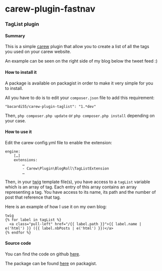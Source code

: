 carew-plugin-fastnav
====================

### TagList plugin

#### Summary
This is a simple [carew](http://carew.github.io) plugin that allow you to create a list of all the tags you used on your carew website.

An example can be seen on the right side of my blog below the tweet feed :)

#### How to install it

A package is available on packagist in order to make it very simple for you to install.

All you have to do is to edit your `composer.json` file to add this requirement:

    "bacardi55/carew-plugin-taglist": "1.*dev"

Then, `php composer.php update` or `php composer.php install` depending on your case.

#### How to use it

Edit the carew config.yml file to enable the extension:

    engine:
        […]
        extensions:
            …
            - Carew\Plugin\BlogRoll\TagListExtension
            …


Then, in your [twig](http://twig.sensiolabs.org) template file(s), you have access to a `tagList` variable which is an array of tag. Each entry of this array contains an array representing a tag. You have access to its name, its path and the number of post that reference that tag.

Here is an example of how I use it on my own blog:

    twig
    {% for label in tagList %}
      <a class="pull-left" href="/{{ label.path }}">{{ label.name | e('html') }} ({{ label.nbPosts | e('html') }})</a>
    {% endfor %}

#### Source code

You can find the code on github [here](https://github.com/bacardi55/carew-plugin-taglist).

The package can be found [here](https://packagist.org/packages/bacardi55/carew-plugin-taglist) on packagist.
